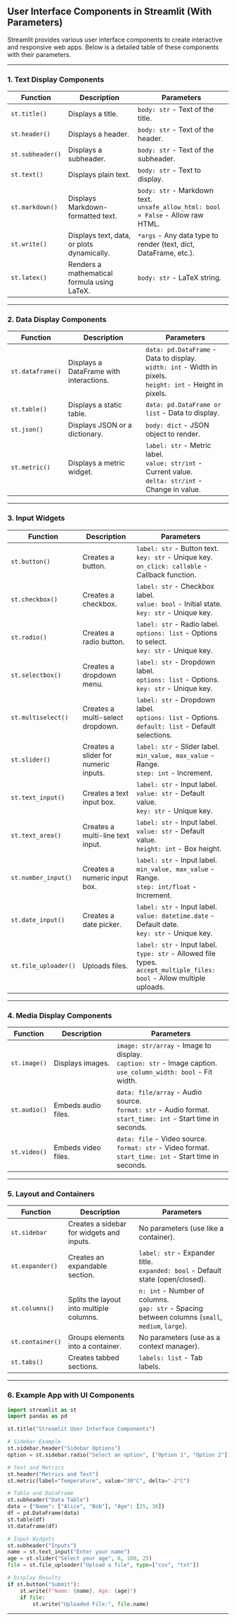 ## **User Interface Components in Streamlit (With Parameters)**

Streamlit provides various user interface components to create interactive and responsive web apps. Below is a detailed table of these components with their parameters.

---

### **1. Text Display Components**

| **Function**    | **Description**                               | **Parameters**                                                                                                            |
|------------------|-----------------------------------------------|--------------------------------------------------------------------------------------------------------------------------|
| `st.title()`     | Displays a title.                            | `body: str` - Text of the title.                                                                                         |
| `st.header()`    | Displays a header.                           | `body: str` - Text of the header.                                                                                        |
| `st.subheader()` | Displays a subheader.                        | `body: str` - Text of the subheader.                                                                                     |
| `st.text()`      | Displays plain text.                         | `body: str` - Text to display.                                                                                           |
| `st.markdown()`  | Displays Markdown-formatted text.            | `body: str` - Markdown text.<br>`unsafe_allow_html: bool = False` - Allow raw HTML.                                       |
| `st.write()`     | Displays text, data, or plots dynamically.   | `*args` - Any data type to render (text, dict, DataFrame, etc.).                                                         |
| `st.latex()`     | Renders a mathematical formula using LaTeX.  | `body: str` - LaTeX string.                                                                                              |

---

### **2. Data Display Components**

| **Function**      | **Description**                           | **Parameters**                                                                                                  |
|--------------------|-------------------------------------------|----------------------------------------------------------------------------------------------------------------|
| `st.dataframe()`   | Displays a DataFrame with interactions.  | `data: pd.DataFrame` - Data to display.<br>`width: int` - Width in pixels.<br>`height: int` - Height in pixels. |
| `st.table()`       | Displays a static table.                 | `data: pd.DataFrame or list` - Data to display.                                                                |
| `st.json()`        | Displays JSON or a dictionary.           | `body: dict` - JSON object to render.                                                                          |
| `st.metric()`      | Displays a metric widget.                | `label: str` - Metric label.<br>`value: str/int` - Current value.<br>`delta: str/int` - Change in value.        |

---

### **3. Input Widgets**

| **Function**      | **Description**                                        | **Parameters**                                                                                              |
|--------------------|--------------------------------------------------------|------------------------------------------------------------------------------------------------------------|
| `st.button()`      | Creates a button.                                      | `label: str` - Button text.<br>`key: str` - Unique key.<br>`on_click: callable` - Callback function.       |
| `st.checkbox()`    | Creates a checkbox.                                    | `label: str` - Checkbox label.<br>`value: bool` - Initial state.<br>`key: str` - Unique key.               |
| `st.radio()`       | Creates a radio button.                                | `label: str` - Radio label.<br>`options: list` - Options to select.<br>`key: str` - Unique key.            |
| `st.selectbox()`   | Creates a dropdown menu.                               | `label: str` - Dropdown label.<br>`options: list` - Options.<br>`key: str` - Unique key.                   |
| `st.multiselect()` | Creates a multi-select dropdown.                       | `label: str` - Dropdown label.<br>`options: list` - Options.<br>`default: list` - Default selections.      |
| `st.slider()`      | Creates a slider for numeric inputs.                   | `label: str` - Slider label.<br>`min_value, max_value` - Range.<br>`step: int` - Increment.                |
| `st.text_input()`  | Creates a text input box.                              | `label: str` - Input label.<br>`value: str` - Default value.<br>`key: str` - Unique key.                   |
| `st.text_area()`   | Creates a multi-line text input.                       | `label: str` - Input label.<br>`value: str` - Default value.<br>`height: int` - Box height.                |
| `st.number_input()`| Creates a numeric input box.                           | `label: str` - Input label.<br>`min_value, max_value` - Range.<br>`step: int/float` - Increment.           |
| `st.date_input()`  | Creates a date picker.                                 | `label: str` - Input label.<br>`value: datetime.date` - Default date.<br>`key: str` - Unique key.          |
| `st.file_uploader()`| Uploads files.                                        | `label: str` - Input label.<br>`type: str` - Allowed file types.<br>`accept_multiple_files: bool` - Allow multiple uploads. |

---

### **4. Media Display Components**

| **Function**       | **Description**                       | **Parameters**                                                                                                  |
|---------------------|---------------------------------------|----------------------------------------------------------------------------------------------------------------|
| `st.image()`        | Displays images.                     | `image: str/array` - Image to display.<br>`caption: str` - Image caption.<br>`use_column_width: bool` - Fit width. |
| `st.audio()`        | Embeds audio files.                  | `data: file/array` - Audio source.<br>`format: str` - Audio format.<br>`start_time: int` - Start time in seconds. |
| `st.video()`        | Embeds video files.                  | `data: file` - Video source.<br>`format: str` - Video format.<br>`start_time: int` - Start time in seconds.     |

---

### **5. Layout and Containers**

| **Function**         | **Description**                                      | **Parameters**                                                                                     |
|-----------------------|------------------------------------------------------|---------------------------------------------------------------------------------------------------|
| `st.sidebar`          | Creates a sidebar for widgets and inputs.           | No parameters (use like a container).                                                            |
| `st.expander()`       | Creates an expandable section.                      | `label: str` - Expander title.<br>`expanded: bool` - Default state (open/closed).                |
| `st.columns()`        | Splits the layout into multiple columns.            | `n: int` - Number of columns.<br>`gap: str` - Spacing between columns (`small`, `medium`, `large`). |
| `st.container()`      | Groups elements into a container.                   | No parameters (use as a context manager).                                                        |
| `st.tabs()`           | Creates tabbed sections.                            | `labels: list` - Tab labels.                                                                     |

---

### **6. Example App with UI Components**

```python
import streamlit as st
import pandas as pd

st.title("Streamlit User Interface Components")

# Sidebar Example
st.sidebar.header("Sidebar Options")
option = st.sidebar.radio("Select an option", ["Option 1", "Option 2"])

# Text and Metrics
st.header("Metrics and Text")
st.metric(label="Temperature", value="30°C", delta="-2°C")

# Table and DataFrame
st.subheader("Data Table")
data = {"Name": ["Alice", "Bob"], "Age": [25, 30]}
df = pd.DataFrame(data)
st.table(df)
st.dataframe(df)

# Input Widgets
st.subheader("Inputs")
name = st.text_input("Enter your name")
age = st.slider("Select your age", 0, 100, 25)
file = st.file_uploader("Upload a file", type=["csv", "txt"])

# Display Results
if st.button("Submit"):
    st.write(f"Name: {name}, Age: {age}")
    if file:
        st.write("Uploaded File:", file.name)
```

--- 
